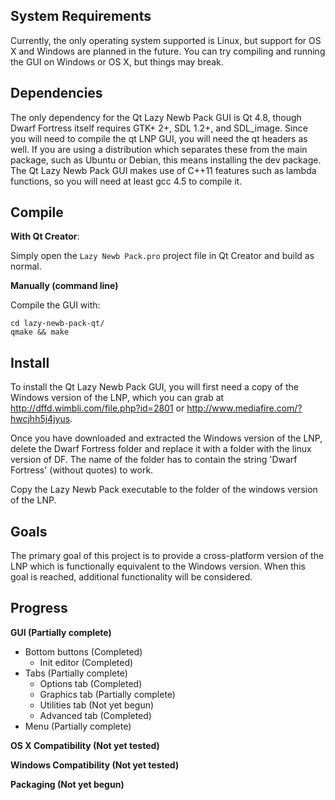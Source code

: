 System Requirements
-------------------
Currently, the only operating system supported is Linux, but support for OS X and Windows are planned in the future. You can try compiling and running the GUI on Windows or OS X, but things may break.

Dependencies
------------
The only dependency for the Qt Lazy Newb Pack GUI is Qt 4.8, though Dwarf Fortress itself requires GTK+ 2+, SDL 1.2+, and SDL\_image. Since you will need to compile the qt LNP GUI, you will need the qt headers as well. If you are using a distribution which separates these from the main package, such as Ubuntu or Debian, this means installing the dev package.
The Qt Lazy Newb Pack GUI makes use of C++11 features such as lambda functions, so you will need at least gcc 4.5 to compile it.

Compile
-------
**With Qt Creator**:

Simply open the `Lazy Newb Pack.pro` project file in Qt Creator and build as
normal.

**Manually (command line)**

Compile the GUI with:

    cd lazy-newb-pack-qt/
    qmake && make

Install
-------
To install the Qt Lazy Newb Pack GUI, you will first need a copy of the Windows version of the LNP, which you can grab at http://dffd.wimbli.com/file.php?id=2801 or http://www.mediafire.com/?hwcjhh5j4jyus.

Once you have downloaded and extracted the Windows version of the LNP, delete the Dwarf Fortress folder and replace it with a folder with the linux version of DF. The name of the folder has to contain the string 'Dwarf Fortress' (without quotes) to work.

Copy the Lazy Newb Pack executable to the folder of the windows version of the LNP.

Goals
-----
The primary goal of this project is to provide a cross-platform version of the LNP which is functionally equivalent to the Windows version. When this goal is reached, additional functionality will be considered.

Progress
--------

**GUI (Partially complete)**

* Bottom buttons (Completed)
  * Init editor (Completed)
* Tabs (Partially complete)
  * Options tab (Completed)
  * Graphics tab (Partially complete)
  * Utilities tab (Not yet begun)
  * Advanced tab (Completed)
* Menu (Partially complete)

**OS X Compatibility (Not yet tested)**

**Windows Compatibility (Not yet tested)**

**Packaging (Not yet begun)**
